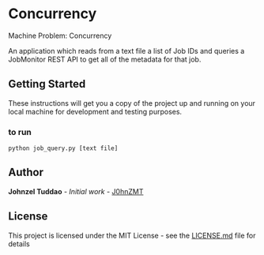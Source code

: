 
# Concurrency
Machine Problem: Concurrency     

An application which reads from a text file a list of Job IDs and queries a JobMonitor REST API to get all of the metadata for that job.

## Getting Started

These instructions will get you a copy of the project up and running on your local machine for development and testing purposes.

### to run

```
python job_query.py [text file]
```

## Author
**Johnzel Tuddao** - *Initial work* - [J0hnZMT](https://github.com/J0hnZMT)

## License
This project is licensed under the MIT License - see the [LICENSE.md](LICENSE.md) file for details

